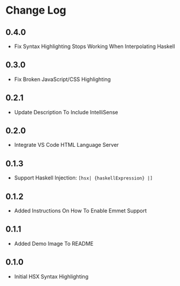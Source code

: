 # Change Log

## 0.4.0

- Fix Syntax Highlighting Stops Working When Interpolating Haskell

## 0.3.0

- Fix Broken JavaScript/CSS Highlighting

## 0.2.1

- Update Description To Include IntelliSense

## 0.2.0

- Integrate VS Code HTML Language Server

## 0.1.3

- Support Haskell Injection: `[hsx| {haskellExpression} |]`

## 0.1.2

- Added Instructions On How To Enable Emmet Support

## 0.1.1

- Added Demo Image To README

## 0.1.0

- Initial HSX Syntax Highlighting
